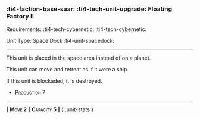 ### :ti4-faction-base-saar: :ti4-tech-unit-upgrade: **Floating Factory II**

Requirements: :ti4-tech-cybernetic: :ti4-tech-cybernetic:

Unit Type: Space Dock :ti4-unit-spacedock:

---

This unit is placed in the space area instead of on a planet.

This unit can move and retreat as if it were a ship.

If this unit is blockaded, it is destroyed.

* <span style="font-variant:small-caps;">Production 7</span> 

---

__|__ <span style="font-variant:small-caps;white-space: nowrap;">**Move 2**</span> __|__ <span style="font-variant:small-caps;white-space: nowrap;">**Capacity 5**</span> __|__
{ .unit-stats }
